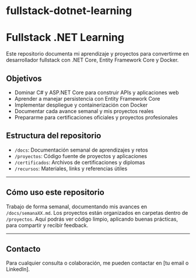 # fullstack-dotnet-learning
# Fullstack .NET Learning

Este repositorio documenta mi aprendizaje y proyectos para convertirme en desarrollador fullstack con .NET Core, Entity Framework Core y Docker.

## Objetivos

- Dominar C# y ASP.NET Core para construir APIs y aplicaciones web
- Aprender a manejar persistencia con Entity Framework Core
- Implementar despliegue y containerización con Docker
- Documentar cada avance semanal y mis proyectos reales
- Prepararme para certificaciones oficiales y proyectos profesionales

## Estructura del repositorio

- `/docs`: Documentación semanal de aprendizajes y retos
- `/proyectos`: Código fuente de proyectos y aplicaciones
- `/certificados`: Archivos de certificaciones y diplomas
- `/recursos`: Materiales, links y referencias útiles

---

## Cómo uso este repositorio

Trabajo de forma semanal, documentando mis avances en `/docs/semanaXX.md`. Los proyectos están organizados en carpetas dentro de `/proyectos`. Aquí podrás ver código limpio, aplicando buenas prácticas, para compartir y recibir feedback.

---

## Contacto

Para cualquier consulta o colaboración, me pueden contactar en [tu email o LinkedIn].

